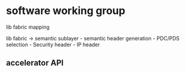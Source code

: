 # software working group

lib fabric mapping

lib fabric -> semantic sublayer 
                - semantic header generation
                - PDC/PDS selection
                - Security header
                - IP header


## accelerator API

